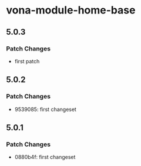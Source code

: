 # vona-module-home-base

## 5.0.3

### Patch Changes

- first patch

## 5.0.2

### Patch Changes

- 9539085: first changeset

## 5.0.1

### Patch Changes

- 0880b4f: first changeset

